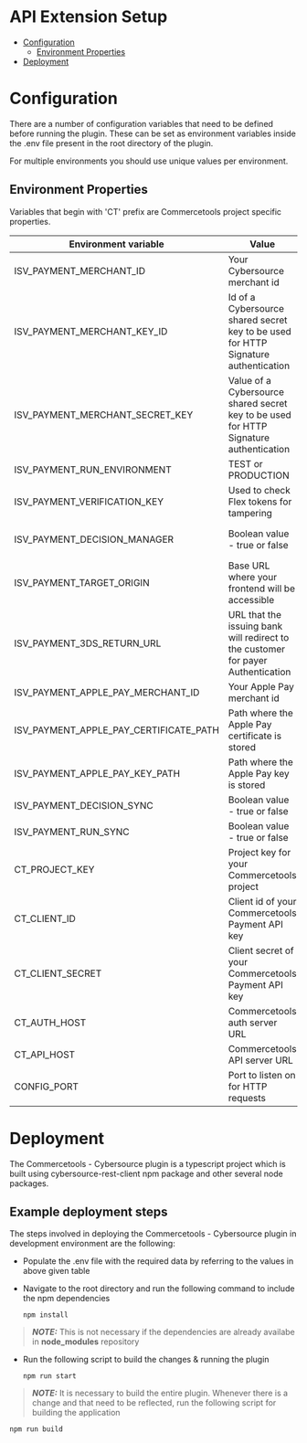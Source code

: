 # API Extension Setup

- [Configuration](#Configuration)
  - [Environment Properties](#EnvironmentProperties)
- [Deployment](#Deployment)

# <a name="Configuration"></a>Configuration

There are a number of configuration variables that need to be defined before running the plugin. These can be set as environment variables inside the .env file present in the root directory of the plugin.

For multiple environments you should use unique values per environment.

## <a name="EnvironmentProperties"></a>Environment Properties

Variables that begin with 'CT' prefix are Commercetools project specific properties.

| Environment variable                   | Value                                                                                 | Notes                                                                              |
| -------------------------------------- | ------------------------------------------------------------------------------------- | ---------------------------------------------------------------------------------- |
| ISV_PAYMENT_MERCHANT_ID                | Your Cybersource merchant id                                                          | Provided by Cybersource                                                            |
| ISV_PAYMENT_MERCHANT_KEY_ID            | Id of a Cybersource shared secret key to be used for HTTP Signature authentication    | Created in <a href="Key-Creation.md">Key Creation</a>                              |
| ISV_PAYMENT_MERCHANT_SECRET_KEY        | Value of a Cybersource shared secret key to be used for HTTP Signature authentication | Created in <a href="Key-Creation.md">Key Creation</a>                              |
| ISV_PAYMENT_RUN_ENVIRONMENT            | TEST or PRODUCTION                                                                    | Property for running the project in TEST or PRODUCTION environment                 |
| ISV_PAYMENT_VERIFICATION_KEY           | Used to check Flex tokens for tampering                                               | Use <b>Openssl -rand64 32</b> to generate verification key |
| ISV_PAYMENT_DECISION_MANAGER           | Boolean value - true or false                    | Flag for enabling and disabling Decision Manager for Authorization. Case sensitive.                                                                      |
| ISV_PAYMENT_TARGET_ORIGIN              | Base URL where your frontend will be accessible                                       |                                                                                    |
| ISV_PAYMENT_3DS_RETURN_URL             | URL that the issuing bank will redirect to the customer for payer Authentication      | Used only if payment.paymentMethodInfo.method == creditCardWithPayerAuthentication |
| ISV_PAYMENT_APPLE_PAY_MERCHANT_ID      | Your Apple Pay merchant id                                                            | Provided by Apple                                                            |
| ISV_PAYMENT_APPLE_PAY_CERTIFICATE_PATH | Path where the Apple Pay certificate is stored                                        | Used only if payment.paymentMethodInfo.method == applePay                          |
| ISV_PAYMENT_APPLE_PAY_KEY_PATH         | Path where the Apple Pay key is stored                                                | Used only if payment.paymentMethodInfo.method == applePay                          |
| ISV_PAYMENT_DECISION_SYNC              | Boolean value - true or false                                         | Flag for enabling and disabling Decision sync. Case sensitive.                                                                      |
| ISV_PAYMENT_RUN_SYNC                   | Boolean value - true or false                                              | Flag for enabling and disabling Run sync. Case sensitive.                                                                      |
| CT_PROJECT_KEY                         | Project key for your Commercetools project                                            | Created in <a href="Key-Creation.md">Key Creation</a>                              |
| CT_CLIENT_ID                           | Client id of your Commercetools Payment API key                                       | Created in <a href="Key-Creation.md">Key Creation</a>                              |
| CT_CLIENT_SECRET                       | Client secret of your Commercetools Payment API key                                   | Created in <a href="Key-Creation.md">Key Creation</a>                              |
| CT_AUTH_HOST                           | Commercetools auth server URL                                                         | Created in <a href="Key-Creation.md">Key Creation</a>                              |
| CT_API_HOST                            | Commercetools API server URL                                                          | Created in <a href="Key-Creation.md">Key Creation</a>                              |
| CONFIG_PORT                            | Port to listen on for HTTP requests                                                   | Created in <a href="Key-Creation.md">Key Creation</a>                              |

# <a name="Deployment"></a>Deployment

The Commercetools - Cybersource plugin is a typescript project which is built using cybersource-rest-client npm package and other several node packages.

## Example deployment steps

The steps involved in deploying the Commercetools - Cybersource plugin in development environment are the following:

- Populate the .env file with the required data by referring to the values in above given table
- Navigate to the root directory and run the following command to include the npm dependencies

      npm install

> **_NOTE:_** This is not necessary if the dependencies are already availabe in <b>node_modules</b> repository

- Run the following script to build the changes & running the plugin

      npm run start

> **_NOTE:_** It is necessary to build the entire plugin. Whenever there is a change and that need to be reflected, run the following script for building the application

    npm run build
